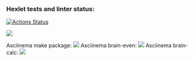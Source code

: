 ### Hexlet tests and linter status:
[![Actions Status](https://github.com/vfernyuk/python-project-49/actions/workflows/hexlet-check.yml/badge.svg)](https://github.com/vfernyuk/python-project-49/actions)

<a href="https://codeclimate.com/github/vfernyuk/python-project-49/maintainability"><img src="https://api.codeclimate.com/v1/badges/bd636efa5aaa1183b28b/maintainability" /></a>

Asciinema make package:
<a href="https://asciinema.org/a/7RxytTJBvtuhRcSf1mIz1KIxc" target="_blank"><img src="https://asciinema.org/a/7RxytTJBvtuhRcSf1mIz1KIxc.svg" /></a>
Asciinema brain-even:
<a href="https://asciinema.org/a/ooD9ixZFfGrDjkOub0ntMifBK" target="_blank"><img src="https://asciinema.org/a/ooD9ixZFfGrDjkOub0ntMifBK.svg" /></a>
Asciinema brain-calc:
<a href="https://asciinema.org/a/r77R92GtxsaqPlnImcSi2JALY" target="_blank"><img src="https://asciinema.org/a/r77R92GtxsaqPlnImcSi2JALY.svg" /></a>
